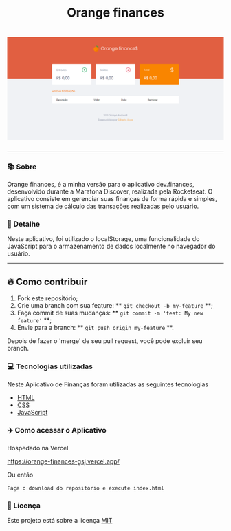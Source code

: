 <h1 align="center">Orange finances</h1>
<h1 align="center"><img src="./assets/Orange-finances-home.PNG"></h1>

<hr>

### 📚 Sobre

Orange finances, é a minha versão para o aplicativo dev.finances, desenvolvido durante a Maratona Discover, realizada pela Rocketseat.
O aplicativo consiste em gerenciar suas finanças de forma rápida e simples, com um sistema de cálculo das transações realizadas pelo usuário.

### 🎨 Detalhe

Neste aplicativo, foi utilizado o localStorage, uma funcionalidade do JavaScript para o armazenamento de dados localmente no navegador do usuário.

<hr>

## 🔥 Como contribuir

1. Fork este repositório;
2. Crie uma branch com sua feature: ** `git checkout -b my-feature` **;
3. Faça commit de suas mudanças: ** `git commit -m 'feat: My new feature'` **;
4. Envie para a branch: ** `git push origin my-feature` **.

Depois de fazer o 'merge' de seu pull request, você pode excluir seu branch.

### 💻 Tecnologias utilizadas

Neste Aplicativo de Finanças foram utilizadas as seguintes tecnologias

- [HTML](https://www.w3schools.com/html/)
- [CSS](https://www.w3schools.com/css/)
- [JavaScript](https://www.w3schools.com/js/)

### ✈️ Como acessar o Aplicativo 

Hospedado na Vercel

https://orange-finances-gsj.vercel.app/

Ou então 

```
Faça o download do repositório e execute index.html
```

### 📃 Licença

Este projeto está sobre a licença <a href="https://github.com/GilbertoASJ/Orange-finances/blob/main/LICENSE">MIT</a>
